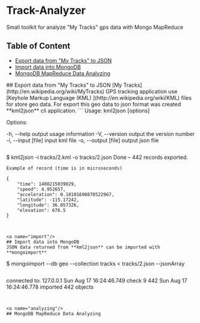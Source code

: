 # Track-Analyzer
Small toolkit  for analyze "My Tracks" gps data with Mongo MapReduce


## Table of Content
* [Export data from "My Tracks" to JSON](#export)
* [Import data into MongoDB](#import)
* [MongoDB MapReduce Data Analyzing](#analyzing)


<a name="export"/>
## Export data from "My Tracks" to JSON
[My Tracks](http://en.wikipedia.org/wiki/MyTracks) GPS tracking application use [Keyhole Markup Language (KML) ](http://en.wikipedia.org/wiki/KML) files for store geo data. For export this geo data to json format was created **kml2json** cli application.
```
 Usage: kml2json [options]

 Options:

 -h, --help           output usage information
 -V, --version        output the version number
 -i, --input [file]   input kml file
 -o, --output [file]  output json file
```
```
$ kml2json -i tracks/2.kml -o tracks/2.json
Done – 442 records exported.
```
Example of record (time is in microseconds)
```
    {
        "time": 1408215039029,
        "speed": 4.952657,
        "acceleration": 0.10101690870522967,
        "latitude": -115.17242,
        "longitude": 36.057326,
        "elevation": 676.5
    }
```


<a name="import"/>
## Import data into MongoDB
JSON data returned from **kml2json** can be imported with **mongoimport**
```
$ mongoimport --db geo --collection tracks < tracks/2.json --jsonArray
```
```
connected to: 127.0.0.1
Sun Aug 17 16:24:46.749 check 9 442
Sun Aug 17 16:24:46.778 imported 442 objects
```


<a name="analyzing"/>
## MongoDB MapReduce Data Analyzing
